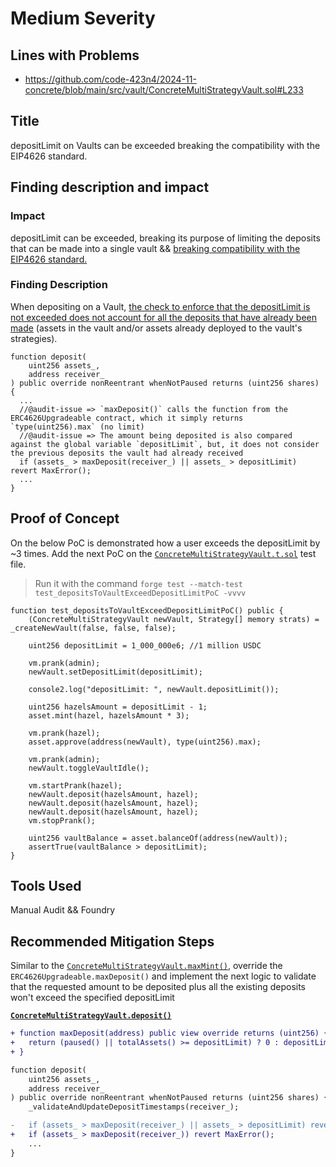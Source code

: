 # Medium Severity

## Lines with Problems
- https://github.com/code-423n4/2024-11-concrete/blob/main/src/vault/ConcreteMultiStrategyVault.sol#L233


## Title
depositLimit on Vaults can be exceeded breaking the compatibility with the EIP4626 standard.

## Finding description and impact
### Impact
depositLimit can be exceeded, breaking its purpose of limiting the deposits that can be made into a single vault && [breaking compatibility with the EIP4626 standard.](https://eips.ethereum.org/EIPS/eip-4626#deposit:~:text=MUST%20revert%20if%20all%20of%20assets%20cannot%20be%20deposited%20(due%20to%20deposit%20limit%20being%20reached%2C%20slippage%2C%20the%20user%20not%20approving%20enough%20underlying%20tokens%20to%20the%20Vault%20contract%2C%20etc).)

### Finding Description
When depositing on a Vault, [the check to enforce that the depositLimit is not exceeded does not account for all the deposits that have already been made](https://github.com/code-423n4/2024-11-concrete/blob/main/src/vault/ConcreteMultiStrategyVault.sol#L227-L233) (assets in the vault and/or assets already deployed to the vault's strategies).

```solidity
function deposit(
    uint256 assets_,
    address receiver_
) public override nonReentrant whenNotPaused returns (uint256 shares) {
  ...
  //@audit-issue => `maxDeposit()` calls the function from the ERC4626Upgradeable contract, which it simply returns `type(uint256).max` (no limit)
  //@audit-issue => The amount being deposited is also compared against the global variable `depositLimit`, but, it does not consider the previous deposits the vault had already received
  if (assets_ > maxDeposit(receiver_) || assets_ > depositLimit) revert MaxError();
  ...
}
```

## Proof of Concept
On the below PoC is demonstrated how a user exceeds the depositLimit by ~3 times.
Add the next PoC on the [`ConcreteMultiStrategyVault.t.sol`](https://github.com/code-423n4/2024-11-concrete/blob/main/test/ConcreteMultiStrategyVault.t.sol) test file.

> Run it with the command `forge test --match-test test_depositsToVaultExceedDepositLimitPoC -vvvv`



```solidity
function test_depositsToVaultExceedDepositLimitPoC() public {
    (ConcreteMultiStrategyVault newVault, Strategy[] memory strats) = _createNewVault(false, false, false);
    
    uint256 depositLimit = 1_000_000e6; //1 million USDC

    vm.prank(admin);
    newVault.setDepositLimit(depositLimit);

    console2.log("depositLimit: ", newVault.depositLimit());

    uint256 hazelsAmount = depositLimit - 1;
    asset.mint(hazel, hazelsAmount * 3);
    
    vm.prank(hazel);
    asset.approve(address(newVault), type(uint256).max);

    vm.prank(admin);
    newVault.toggleVaultIdle();

    vm.startPrank(hazel);
    newVault.deposit(hazelsAmount, hazel);
    newVault.deposit(hazelsAmount, hazel);
    newVault.deposit(hazelsAmount, hazel);
    vm.stopPrank();

    uint256 vaultBalance = asset.balanceOf(address(newVault));
    assertTrue(vaultBalance > depositLimit);
}

```

## Tools Used
Manual Audit && Foundry

## Recommended Mitigation Steps
Similar to the [`ConcreteMultiStrategyVault.maxMint()`](https://github.com/code-423n4/2024-11-concrete/blob/main/src/vault/ConcreteMultiStrategyVault.sol#L657-L659), override the `ERC4626Upgradeable.maxDeposit()` and implement the next logic to validate that the requested amount to be deposited plus all the existing deposits won't exceed the specified depositLimit

**[`ConcreteMultiStrategyVault.deposit()`](https://github.com/code-423n4/2024-11-concrete/blob/main/src/vault/ConcreteMultiStrategyVault.sol#L227-L268)**
```diff
+ function maxDeposit(address) public view override returns (uint256) {
+   return (paused() || totalAssets() >= depositLimit) ? 0 : depositLimit - totalAssets();
+ }

function deposit(
    uint256 assets_,
    address receiver_
) public override nonReentrant whenNotPaused returns (uint256 shares) {
    _validateAndUpdateDepositTimestamps(receiver_);

-   if (assets_ > maxDeposit(receiver_) || assets_ > depositLimit) revert MaxError();
+   if (assets_ > maxDeposit(receiver_)) revert MaxError();
    ...
}
```